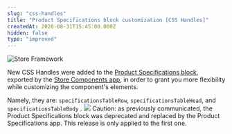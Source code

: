 ```yaml
---
slug: "css-handles"
title: "Product Specifications block customization [CSS Handles]"
createdAt: 2020-08-31T15:45:00.000Z
hidden: false
type: "improved"
---
```


![Store Framework](https://cdn.jsdelivr.net/gh/vtexdocs/dev-portal-content@main/images/css-handles-0.png)

New CSS Handles were added to the [Product Specifications block](https://github.com/vtex-apps/store-components/blob/master/docs/ProductSpecifications.md), exported by the [Store Components app](https://vtex.io/docs/app/vtex.store-components/), in order to grant you more flexibility while customizing the component's elements.

Namely, they are: `specificationsTableRow`, `specificationsTableHead`, and `specificationsTableBody` .
![](https://cdn.jsdelivr.net/gh/vtexdocs/dev-portal-content@main/images/css-handles-1.png)
Caution: as previously communicated, the Product Specifications block was deprecated and replaced by the Product Specifications app. This release is only applied to the first one.
